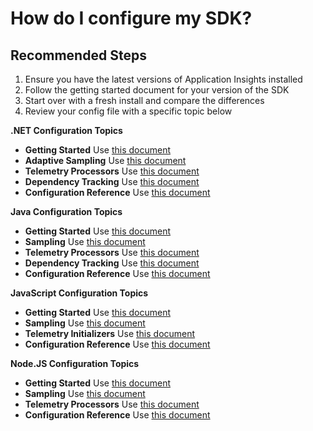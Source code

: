 <properties 
    pageTitle="How do I configure my SDK?"
    description="Will give locations and instructions on how to configure the SDK"
    service="microsoft.insights"
    resource="components"
    authors="debugthings"
    ms.author="jamdavi"
    articleId="insights_sdkconfiguration"
    displayOrder="102"
    selfHelpType="resource"
    cloudEnvironments="public"
    productPesIds="15693" 
    supportTopicIds="32602224"
 />
 
# How do I configure my SDK?

## **Recommended Steps**

1. Ensure you have the latest versions of Application Insights installed
2. Follow the getting started document for your version of the SDK
3. Start over with a fresh install and compare the differences
4. Review your config file with a specific topic below

**.NET Configuration Topics**<br>
* **Getting Started** Use [this document](https://docs.microsoft.com/en-us/azure/azure-monitor/app/asp-net)
* **Adaptive Sampling** Use [this document](https://docs.microsoft.com/azure/azure-monitor/app/sampling#adaptive-sampling-at-your-web-server)
* **Telemetry Processors** Use [this document](https://docs.microsoft.com/azure/azure-monitor/app/api-filtering-sampling)
* **Dependency Tracking** Use [this document](https://docs.microsoft.com/azure/azure-monitor/app/asp-net-dependencies#set-up-dependency-monitoring)
* **Configuration Reference** Use [this document](https://docs.microsoft.com/azure/azure-monitor/app/configuration-with-applicationinsights-config)

**Java Configuration Topics**<br>
* **Getting Started** Use [this document](https://docs.microsoft.com/en-us/azure/azure-monitor/app/java-get-started)
* **Sampling** Use [this document](https://docs.microsoft.com/azure/azure-monitor/app/sampling#configuring-fixed-rate-sampling-in-java)
* **Telemetry Processors** Use [this document](https://docs.microsoft.com/azure/azure-monitor/app/java-filter-telemetry)
* **Dependency Tracking** Use [this document](https://docs.microsoft.com/azure/azure-monitor/app/java-agent)
* **Configuration Reference** Use [this document](https://github.com/Microsoft/ApplicationInsights-Java/wiki/ApplicationInsights.XML)

**JavaScript Configuration Topics**<br>
* **Getting Started** Use [this document](https://docs.microsoft.com/en-us/azure/azure-monitor/app/javascript)
* **Sampling** Use [this document](https://docs.microsoft.com/azure/azure-monitor/app/sampling#sampling-for-web-pages-with-javascript)
* **Telemetry Initializers** Use [this document](https://github.com/Microsoft/ApplicationInsights-JS/blob/master/API-reference.md#addtelemetryinitializer)
* **Configuration Reference** Use [this document](https://github.com/Microsoft/ApplicationInsights-JS/blob/master/API-reference.md#config)

**Node.JS Configuration Topics**<br>
* **Getting Started** Use [this document](https://docs.microsoft.com/en-us/azure/azure-monitor/app/nodejs)
* **Sampling** Use [this document](https://github.com/Microsoft/ApplicationInsights-node.js/#sampling)
* **Telemetry Processors** Use [this document](https://github.com/Microsoft/ApplicationInsights-node.js/#preprocess-data-with-telemetry-processors)
* **Configuration Reference** Use [this document](https://github.com/Microsoft/ApplicationInsights-node.js/#advanced-configuration-options)